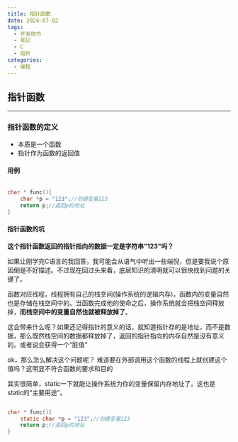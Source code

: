 ```yaml
---
title: 指针函数
date: 2024-07-02
tags:
  - 开发技巧
  - 笔记
  - C
  - 指针
categories:
  - 编程
---
```

## 指针函数

---

### 指针函数的定义

* 本质是一个函数
* 指针作为函数的返回值

#### 用例

```C

char * func(){
    char *p = "123";//创建变量123
    return p;//返回p的地址
}
```

#### 指针函数的坑

 **这个指针函数返回的指针指向的数据一定是字符串"123"吗？**

  
如果让刚学完C语言的我回答，我可能会从语气中听出一些端倪，但是要我说个原因倒是不好描述。不过现在回过头来看，底层知识的清明就可以很快找到问题的关键了。
  
函数对应线程，线程拥有自己的栈空间(操作系统的逻辑内存)，函数内的变量自然也是存储在栈空间中的。当函数完成他的使命之后，操作系统就会把栈空间释放掉，**而栈空间中的变量自然也就被释放掉了**。
  
这会带来什么呢？如果还记得指针的意义的话，就知道指针存的是地址，而不是数据，那么既然栈空间的数据都释放掉了，返回的指针指向的内存自然是没有意义的。或者说会获得一个“脏值”

ok，那么怎么解决这个问题呢？
难道要在外部调用这个函数的线程上就创建这个值吗？这明显不符合函数的要求和目的

其实很简单，static一下就能让操作系统为你的变量保留内存地址了。这也是static的“主要用途”。

```C

char * func(){
    static char *p = "123";//创建变量123
    return p;//返回p的地址
}
```
